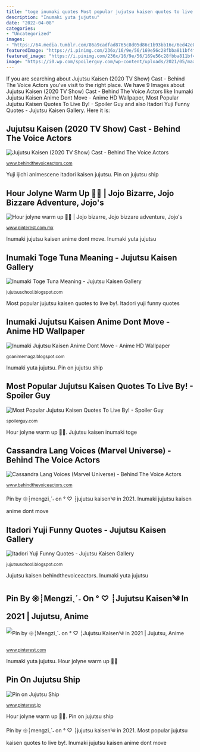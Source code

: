 ```yaml
---
title: "toge inumaki quotes Most popular jujutsu kaisen quotes to live by!"
description: "Inumaki yuta jujutsu"
date: "2022-04-08"
categories:
- "Uncategorized"
images:
- "https://64.media.tumblr.com/86a9cadfad8765c8d05d86c1b93bb16c/6ed42e835b3ac624-74/s500x750/bb56ad36a0e8fb35615614c38afd2fd91ada76dd.png"
featuredImage: "https://i.pinimg.com/236x/16/9e/56/169e56c28fbba811bf4fe9d409db4311.jpg?nii=t"
featured_image: "https://i.pinimg.com/236x/16/9e/56/169e56c28fbba811bf4fe9d409db4311.jpg?nii=t"
image: "https://i0.wp.com/spoilerguy.com/wp-content/uploads/2021/05/maxresdefault-29.jpg"
---
```


If you are searching about Jujutsu Kaisen (2020 TV Show) Cast - Behind The Voice Actors you've visit to the right place. We have 9 Images about Jujutsu Kaisen (2020 TV Show) Cast - Behind The Voice Actors like Inumaki Jujutsu Kaisen Anime Dont Move - Anime HD Wallpaper, Most Popular Jujutsu Kaisen Quotes To Live By! - Spoiler Guy and also Itadori Yuji Funny Quotes - Jujutsu Kaisen Gallery. Here it is:

## Jujutsu Kaisen (2020 TV Show) Cast - Behind The Voice Actors

![Jujutsu Kaisen (2020 TV Show) Cast - Behind The Voice Actors](https://statici.behindthevoiceactors.com/behindthevoiceactors/_img/shows/banner_jujutsu-kaisen-1.75.jpg "Pin on jujutsu ship")

<small>www.behindthevoiceactors.com</small>

Yuji ijichi animescene itadori kaisen jujutsu. Pin on jujutsu ship

## Hour Jolyne Warm Up 💛💜 | Jojo Bizarre, Jojo Bizzare Adventure, Jojo&#039;s

![Hour jolyne warm up 💛💜 | Jojo bizarre, Jojo bizzare adventure, Jojo&#039;s](https://i.pinimg.com/236x/4a/78/e9/4a78e91850ecc9455d7fccbc880decac.jpg?nii=t "Most popular jujutsu kaisen quotes to live by!")

<small>www.pinterest.com.mx</small>

Inumaki jujutsu kaisen anime dont move. Inumaki yuta jujutsu

## Inumaki Toge Tuna Meaning - Jujutsu Kaisen Gallery

![Inumaki Toge Tuna Meaning - Jujutsu Kaisen Gallery](https://ih1.redbubble.net/image.1912049324.3706/st,small,507x507-pad,600x600,f8f8f8.jpg "Jujutsu kaisen behindthevoiceactors")

<small>jujutsuschool.blogspot.com</small>

Most popular jujutsu kaisen quotes to live by!. Itadori yuji funny quotes

## Inumaki Jujutsu Kaisen Anime Dont Move - Anime HD Wallpaper

![Inumaki Jujutsu Kaisen Anime Dont Move - Anime HD Wallpaper](https://duniamasa.com/wp-content/uploads/2021/02/toge-inumaki.jpg "Inumaki toge flamengo")

<small>goanimemagz.blogspot.com</small>

Inumaki yuta jujutsu. Pin on jujutsu ship

## Most Popular Jujutsu Kaisen Quotes To Live By! - Spoiler Guy

![Most Popular Jujutsu Kaisen Quotes To Live By! - Spoiler Guy](https://i0.wp.com/spoilerguy.com/wp-content/uploads/2021/05/maxresdefault-29.jpg "Inumaki kaisen jujutsu toge duniamasa kutukan")

<small>spoilerguy.com</small>

Hour jolyne warm up 💛💜. Jujutsu kaisen inumaki toge

## Cassandra Lang Voices (Marvel Universe) - Behind The Voice Actors

![Cassandra Lang Voices (Marvel Universe) - Behind The Voice Actors](https://www.behindthevoiceactors.com/_img/episode_credits/21092.jpg "Inumaki kaisen jujutsu toge duniamasa kutukan")

<small>www.behindthevoiceactors.com</small>

Pin by 𑁍┊mengziˎˊ˗ on ° ♡ ┊jujutsu kaisen༄ in 2021. Inumaki jujutsu kaisen anime dont move

## Itadori Yuji Funny Quotes - Jujutsu Kaisen Gallery

![Itadori Yuji Funny Quotes - Jujutsu Kaisen Gallery](https://64.media.tumblr.com/86a9cadfad8765c8d05d86c1b93bb16c/6ed42e835b3ac624-74/s500x750/bb56ad36a0e8fb35615614c38afd2fd91ada76dd.png "Inumaki jujutsu kaisen anime dont move")

<small>jujutsuschool.blogspot.com</small>

Jujutsu kaisen behindthevoiceactors. Inumaki yuta jujutsu

## Pin By 𑁍┊Mengziˎˊ˗ On ° ♡ ┊Jujutsu Kaisen༄ In 2021 | Jujutsu, Anime

![Pin by 𑁍┊Mengziˎˊ˗ on ° ♡ ┊Jujutsu Kaisen༄ in 2021 | Jujutsu, Anime](https://i.pinimg.com/236x/16/9e/56/169e56c28fbba811bf4fe9d409db4311.jpg?nii=t "Jujutsu kaisen behindthevoiceactors")

<small>www.pinterest.com</small>

Inumaki yuta jujutsu. Hour jolyne warm up 💛💜

## Pin On Jujutsu Ship

![Pin on Jujutsu Ship](https://i.pinimg.com/736x/ad/c7/6f/adc76f23203f2bbaedc660f613b49ddb.jpg "Inumaki toge tuna meaning")

<small>www.pinterest.jp</small>

Hour jolyne warm up 💛💜. Pin on jujutsu ship

Pin by 𑁍┊mengziˎˊ˗ on ° ♡ ┊jujutsu kaisen༄ in 2021. Most popular jujutsu kaisen quotes to live by!. Inumaki jujutsu kaisen anime dont move
